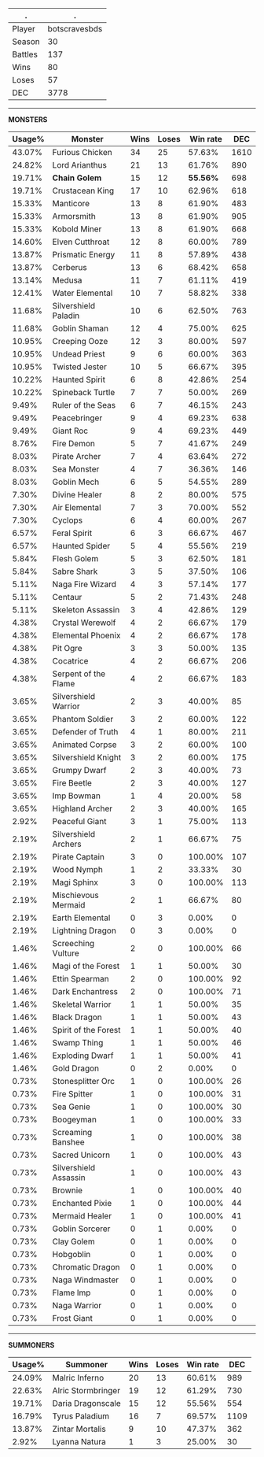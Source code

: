 .|.
|-|-
Player|botscravesbds
Season|30
Battles|137
Wins|80
Loses|57
DEC|3778

---
**MONSTERS**

Usage%|Monster|Wins|Loses|Win rate|DEC|
-|-|-|-|-|-|
43.07%|Furious Chicken|34|25|57.63%|1610|
24.82%|Lord Arianthus|21|13|61.76%|890|
19.71%|**Chain Golem**|15|12|**55.56%**|698|
19.71%|Crustacean King|17|10|62.96%|618|
15.33%|Manticore|13|8|61.90%|483|
15.33%|Armorsmith|13|8|61.90%|905|
15.33%|Kobold Miner|13|8|61.90%|668|
14.60%|Elven Cutthroat|12|8|60.00%|789|
13.87%|Prismatic Energy|11|8|57.89%|438|
13.87%|Cerberus|13|6|68.42%|658|
13.14%|Medusa|11|7|61.11%|419|
12.41%|Water Elemental|10|7|58.82%|338|
11.68%|Silvershield Paladin|10|6|62.50%|763|
11.68%|Goblin Shaman|12|4|75.00%|625|
10.95%|Creeping Ooze|12|3|80.00%|597|
10.95%|Undead Priest|9|6|60.00%|363|
10.95%|Twisted Jester|10|5|66.67%|395|
10.22%|Haunted Spirit|6|8|42.86%|254|
10.22%|Spineback Turtle|7|7|50.00%|269|
9.49%|Ruler of the Seas|6|7|46.15%|243|
9.49%|Peacebringer|9|4|69.23%|638|
9.49%|Giant Roc|9|4|69.23%|449|
8.76%|Fire Demon|5|7|41.67%|249|
8.03%|Pirate Archer|7|4|63.64%|272|
8.03%|Sea Monster|4|7|36.36%|146|
8.03%|Goblin Mech|6|5|54.55%|289|
7.30%|Divine Healer|8|2|80.00%|575|
7.30%|Air Elemental|7|3|70.00%|552|
7.30%|Cyclops|6|4|60.00%|267|
6.57%|Feral Spirit|6|3|66.67%|467|
6.57%|Haunted Spider|5|4|55.56%|219|
5.84%|Flesh Golem|5|3|62.50%|181|
5.84%|Sabre Shark|3|5|37.50%|106|
5.11%|Naga Fire Wizard|4|3|57.14%|177|
5.11%|Centaur|5|2|71.43%|248|
5.11%|Skeleton Assassin|3|4|42.86%|129|
4.38%|Crystal Werewolf|4|2|66.67%|179|
4.38%|Elemental Phoenix|4|2|66.67%|178|
4.38%|Pit Ogre|3|3|50.00%|135|
4.38%|Cocatrice|4|2|66.67%|206|
4.38%|Serpent of the Flame|4|2|66.67%|183|
3.65%|Silvershield Warrior|2|3|40.00%|85|
3.65%|Phantom Soldier|3|2|60.00%|122|
3.65%|Defender of Truth|4|1|80.00%|211|
3.65%|Animated Corpse|3|2|60.00%|100|
3.65%|Silvershield Knight|3|2|60.00%|175|
3.65%|Grumpy Dwarf|2|3|40.00%|73|
3.65%|Fire Beetle|2|3|40.00%|127|
3.65%|Imp Bowman|1|4|20.00%|58|
3.65%|Highland Archer|2|3|40.00%|165|
2.92%|Peaceful Giant|3|1|75.00%|113|
2.19%|Silvershield Archers|2|1|66.67%|75|
2.19%|Pirate Captain|3|0|100.00%|107|
2.19%|Wood Nymph|1|2|33.33%|30|
2.19%|Magi Sphinx|3|0|100.00%|113|
2.19%|Mischievous Mermaid|2|1|66.67%|80|
2.19%|Earth Elemental|0|3|0.00%|0|
2.19%|Lightning Dragon|0|3|0.00%|0|
1.46%|Screeching Vulture|2|0|100.00%|66|
1.46%|Magi of the Forest|1|1|50.00%|30|
1.46%|Ettin Spearman|2|0|100.00%|92|
1.46%|Dark Enchantress|2|0|100.00%|71|
1.46%|Skeletal Warrior|1|1|50.00%|35|
1.46%|Black Dragon|1|1|50.00%|43|
1.46%|Spirit of the Forest|1|1|50.00%|40|
1.46%|Swamp Thing|1|1|50.00%|46|
1.46%|Exploding Dwarf|1|1|50.00%|41|
1.46%|Gold Dragon|0|2|0.00%|0|
0.73%|Stonesplitter Orc|1|0|100.00%|26|
0.73%|Fire Spitter|1|0|100.00%|31|
0.73%|Sea Genie|1|0|100.00%|30|
0.73%|Boogeyman|1|0|100.00%|33|
0.73%|Screaming Banshee|1|0|100.00%|38|
0.73%|Sacred Unicorn|1|0|100.00%|43|
0.73%|Silvershield Assassin|1|0|100.00%|43|
0.73%|Brownie|1|0|100.00%|40|
0.73%|Enchanted Pixie|1|0|100.00%|44|
0.73%|Mermaid Healer|1|0|100.00%|41|
0.73%|Goblin Sorcerer|0|1|0.00%|0|
0.73%|Clay Golem|0|1|0.00%|0|
0.73%|Hobgoblin|0|1|0.00%|0|
0.73%|Chromatic Dragon|0|1|0.00%|0|
0.73%|Naga Windmaster|0|1|0.00%|0|
0.73%|Flame Imp|0|1|0.00%|0|
0.73%|Naga Warrior|0|1|0.00%|0|
0.73%|Frost Giant|0|1|0.00%|0|

---
**SUMMONERS**

Usage%|Summoner|Wins|Loses|Win rate|DEC|
-|-|-|-|-|-|
24.09%|Malric Inferno|20|13|60.61%|989|
22.63%|Alric Stormbringer|19|12|61.29%|730|
19.71%|Daria Dragonscale|15|12|55.56%|554|
16.79%|Tyrus Paladium|16|7|69.57%|1109|
13.87%|Zintar Mortalis|9|10|47.37%|362|
2.92%|Lyanna Natura|1|3|25.00%|30|
